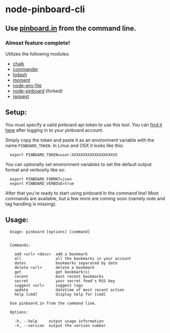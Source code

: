 # node-pinboard-cli
## Use [pinboard.in](https://pinboard.in) from the command line.
### Almost feature complete!


Utilizes the following modules:
  + [chalk](https://github.com/chalk/chalk)
  + [commander](http://tj.github.io/commander.js/)
  + [lodash](https://github.com/lodash/lodash/)
  + [moment](https://github.com/moment/moment/)
  + [node-env-file](https://github.com/grimen/node-env-file)
  + [node-pinboard](https://github.com/maxmechanic/node-pinboard) (forked)
  + [request](https://github.com/request/request)


## Setup:
You must specify a valid pinboard api token to use this tool. You can [find it here](https://pinboard.in/settings/password) after logging in to your pinboard account.

Simply copy the token and paste it as an environment variable with the name `PINBOARD_TOKEN`. In Linux and OSX it looks like this:
```
  export PINBOARD_TOKEN=user:XXXXXXXXXXXXXXXXXXXX
```

You can optionally set environment variables to set the default output format and verbosity like so:
```
  export PINBOARD_FORMAT=json
  export PINBOARD_VERBOSE=true
```

After that you're ready to start using pinboard in the command line! Most commands are available, but a few more are coming soon (namely note and tag handling is missing).


## Usage:
```
  Usage: pinboard [options] [command]


  Commands:

    add <url> <desc>  add a bookmark
    all               all the bookmarks in your account
    dates             bookmarks separated by date
    delete <url>      delete a bookmark
    get               get bookmark(s)
    recent            most recent bookmarks
    secret            your secret feed's RSS key
    suggest <url>     suggest tags
    update            datetime of most recent action
    help [cmd]        display help for [cmd]

  Use pinboard.in from the command line.

  Options:

    -h, --help     output usage information
    -V, --version  output the version number
```
